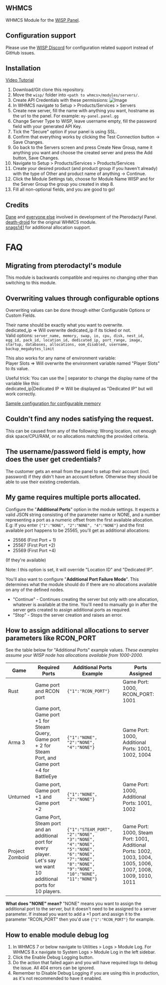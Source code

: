 ## WHMCS
WHMCS Module for the [WISP Panel](https://wisp.gg/).

## Configuration support
Please use the [WISP Discord](https://wisp.gg/discord) for configuration related support instead of GitHub issues.

## Installation
[Video Tutorial](https://www.youtube.com/watch?v=wURpRD9vfj4)  

1. Download/Git clone this repository.  
2. Move the ``wisp/`` folder into ``<path to whmcs>/modules/servers/``.
3. Create API Credentials with these permissions: ![Image](https://i.imgur.com/nzo0u8C.png)
4. In WHMCS navigate to Setup > Products/Services > Servers
5. Create new server, fill the name with anything you want, hostname as the url to the panel. For example: ``my-panel.panel.gg``
6. Change Server Type to WISP, leave username empty, fill the password field with your generated API Key.
7. Tick the "Secure" option if your panel is using SSL.
8. Confirm that everything works by clicking the Test Connection button -> Save Changes.
9. Go back to the Servers screen and press Create New Group, name it anything you want and choose the created server and press the Add button, Save Changes.
10. Navigate to Setup > Products/Services > Products/Services
11. Create your desired product (and product group if you haven't already) with the type of Other and product name of anything -> Continue.
12. Click the Module Settings tab, choose for Module Name WISP and for the Server Group the group you created in step 8.
13. Fill all non-optional fields, and you are good to go!

## Credits
[Dane](https://github.com/DaneEveritt) and [everyone else](https://github.com/Pterodactyl/Panel/graphs/contributors) involved in development of the Pterodactyl Panel.  
[death-droid](https://github.com/death-droid) for the original WHMCS module.  
[snags141](https://github.com/snags141/) for additional allocation support.

# FAQ

## Migrating from pterodactyl's module
This module is backwards compatible and requires no changing other than switching to this module.

## Overwriting values through configurable options
Overwriting values can be done through either Configurable Options or Custom Fields.  

Their name should be exactly what you want to overwrite.  
dedicated_ip => Will overwrite dedicated_ip if its ticked or not.  
Valid options: ``server_name, memory, swap, io, cpu, disk, nest_id, egg_id, pack_id, location_id, dedicated_ip, port_range, image, startup, databases, allocations, oom_disabled, username, backup_megabytes_limit``

This also works for any name of environment variable:  
Player Slots => Will overwrite the environment variable named "Player Slots" to its value.  

Useful trick: You can use the | separator to change the display name of the variable like this:  
dedicated_ip|Dedicated IP => Will be displayed as "Dedicated IP" but will work correctly.  

[Sample configuration for configurable memory](https://owo.whats-th.is/85JwhVX.png)

## Couldn't find any nodes satisfying the request.
This can be caused from any of the following: Wrong location, not enough disk space/CPU/RAM, or no allocations matching the provided criteria.

## The username/password field is empty, how does the user get credentials?
The customer gets an email from the panel to setup their account (incl. password) if they didn't have an account before. Otherwise they should be able to use their existing credentials.

## My game requires multiple ports allocated.
Configure the "**Additional Ports**" option in the module settings.
It expects a valid JSON string consisting of the parameter name or NONE, and a number representing a port as a numeric offset from the first available allocation.
E.g: If you enter `{"1":"NONE", "2":"NONE", "4":"NONE"}` and the first available port happens to be 25565, you'll get as additional allocations: 
* 25566 (First Port + 1)
* 25567 (First Port +2)
* 25569 (First Port +4)

(If they're available)

Note: I this option is set, it will override "Location ID" and "Dedicated IP".

You'll also want to configure "**Additional Port Failure Mode**".
This determines what the module should do if there are no allocations available on any of the defined nodes.
* "Continue" - Continues creating the server but only with one allocation, whatever is available at the time. You'll need to manually go in after the server gets created to assign additional ports as required.
* "Stop" - Stops the server creation and raises an error.

## How to assign additional allocations to server parameters like RCON_PORT
See the table below for "Additional Ports" example values.
*These examples assume your WISP node has allocations available from 1000-2000.*

| Game | Required Ports  |Additional Ports Example  | Ports Assigned  |
| ------------ | ------------ | ------------ | ------------ |
| Rust | Game port and RCON port | `{"1":"RCON_PORT"}`  | Game Port: 1000, RCON_PORT: 1001|
| Arma 3 | Game port, Game port +1 for Steam Query, Game port + 2 for Steam Port, and Game port +4 for BattleEye |  `{"1":"NONE", "2":"NONE", "4":"NONE"}` | Game Port: 1000, Additional Ports: 1001, 1002, 1004 |
| Unturned | Game port, Game port +1 and Game port +2 | `{"1":"NONE", "2":"NONE"}` | Game Port: 1000, Additional Ports: 1001, 1002 |
| Project Zomboid | Game Port, Steam port and an additional port for every player. Let's say we want 10 additional ports for 10 players. | `{"1":"STEAM_PORT", "2":"NONE", "3":"NONE", "4":"NONE", "5":"NONE", "6":"NONE", "7":"NONE", "8":"NONE", "9":"NONE", "10":"NONE", "11":"NONE"}` | Game Port: 1000, Steam Port: 1001, Additional Ports: 1002, 1003, 1004, 1005, 1006, 1007, 1008, 1009, 1010, 1011|

**What does "NONE" mean?**
"NONE" means you want to assign the additional port to the server, but it doesn't need to be assigned to a server parameter. If instead you want to add a +1 port and assign it to the parameter "RCON_PORT" then you'd use `{"1":"RCON_PORT"}` for example.

## How to enable module debug log
1. In WHMCS 7 or below navigate to Utilities > Logs > Module Log. For WHMCS 8.x navigate to System Logs > Module Log in the left sidebar.
2. Click the Enable Debug Logging button.
3. Do the action that failed again and you will have required logs to debug the issue. All 404 errors can be ignored.
4. Remember to Disable Debug Logging if you are using this in production, as it's not recommended to have it enabled.